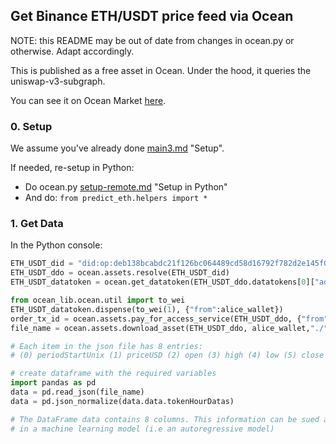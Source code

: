 ## Get Binance ETH/USDT price feed via Ocean

NOTE: this README may be out of date from changes in ocean.py or otherwise. Adapt accordingly.

This is published as a free asset in Ocean. Under the hood, it queries the uniswap-v3-subgraph.

You can see it on Ocean Market [here](https://market.oceanprotocol.com/asset/did:op:deb138bcabdc21f126bc064489cd58d16792f782d2e145f0227e4d9778650243).

### 0. Setup

We assume you've already done [main3.md](../challenges/main3.md#1-setup) "Setup".

If needed, re-setup in Python:
- Do ocean.py [setup-remote.md](https://github.com/oceanprotocol/ocean.py/blob/main/READMEs/setup-remote.md#6-setup-in-python) "Setup in Python"
- And do: `from predict_eth.helpers import *`

### 1. Get Data

In the Python console:

```python
ETH_USDT_did = "did:op:deb138bcabdc21f126bc064489cd58d16792f782d2e145f0227e4d9778650243"
ETH_USDT_ddo = ocean.assets.resolve(ETH_USDT_did)
ETH_USDT_datatoken = ocean.get_datatoken(ETH_USDT_ddo.datatokens[0]["address"])

from ocean_lib.ocean.util import to_wei
ETH_USDT_datatoken.dispense(to_wei(1), {"from":alice_wallet})
order_tx_id = ocean.assets.pay_for_access_service(ETH_USDT_ddo, {"from": alice_wallet})
file_name = ocean.assets.download_asset(ETH_USDT_ddo, alice_wallet,"./", order_tx_id)

# Each item in the json file has 8 entries:
# (0) periodStartUnix (1) priceUSD (2) open (3) high (4) low (5) close (6) volume (7) VolumeUSD

# create dataframe with the required variables
import pandas as pd
data = pd.read_json(file_name)
data = pd.json_normalize(data.data.tokenHourDatas)

# The DataFrame data contains 8 columns. This information can be sued as predictors
# in a machine learning model (i.e an autoregressive model)
```